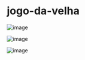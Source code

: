 # jogo-da-velha

![image](https://user-images.githubusercontent.com/88815532/161337602-5975da00-28d5-49d2-ac8d-d56e4adb00d4.png)


![image](https://user-images.githubusercontent.com/88815532/161337656-0a072c24-d3cc-4a52-ae4a-abddb0fd15b3.png)


![image](https://user-images.githubusercontent.com/88815532/161337683-b16fdff2-bb18-44e2-8d9f-6a5a053f63b4.png)
